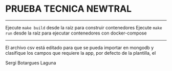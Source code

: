 # PRUEBA TECNICA NEWTRAL
---

Ejecute `make build` desde la raíz para construir contenedores
Ejecute `make run` desde la raíz para ejecutar contenedores con docker-compose

---

El archivo csv está editado para que se pueda importar en mongodb y clasifique los campos que requiere la app, por defecto de la plantilla, el 

Sergi Botargues Laguna

